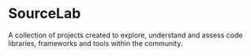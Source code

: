 # SourceLab
A collection of projects created to explore, understand and assess code libraries, frameworks and tools within the community.
